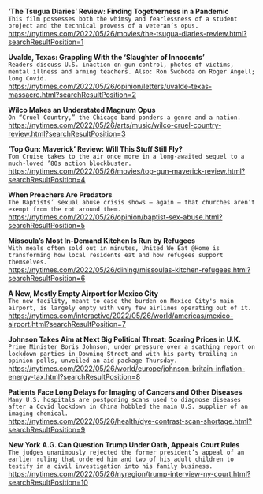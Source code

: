 **‘The Tsugua Diaries’ Review: Finding Togetherness in a Pandemic**\
`This film possesses both the whimsy and fearlessness of a student project and the technical prowess of a veteran’s opus.`\
https://nytimes.com/2022/05/26/movies/the-tsugua-diaries-review.html?searchResultPosition=1

**Uvalde, Texas: Grappling With the ‘Slaughter of Innocents’**\
`Readers discuss U.S. inaction on gun control, photos of victims, mental illness and arming teachers. Also: Ron Swoboda on Roger Angell; long Covid.`\
https://nytimes.com/2022/05/26/opinion/letters/uvalde-texas-massacre.html?searchResultPosition=2

**Wilco Makes an Understated Magnum Opus**\
`On “Cruel Country,” the Chicago band ponders a genre and a nation.`\
https://nytimes.com/2022/05/26/arts/music/wilco-cruel-country-review.html?searchResultPosition=3

**‘Top Gun: Maverick’ Review: Will This Stuff Still Fly?**\
`Tom Cruise takes to the air once more in a long-awaited sequel to a much-loved ’80s action blockbuster.`\
https://nytimes.com/2022/05/26/movies/top-gun-maverick-review.html?searchResultPosition=4

**When Preachers Are Predators**\
`The Baptists’ sexual abuse crisis shows — again — that churches aren’t exempt from the rot around them.`\
https://nytimes.com/2022/05/26/opinion/baptist-sex-abuse.html?searchResultPosition=5

**Missoula’s Most In-Demand Kitchen Is Run by Refugees**\
`With meals often sold out in minutes, United We Eat @Home is transforming how local residents eat and how refugees support themselves.`\
https://nytimes.com/2022/05/26/dining/missoulas-kitchen-refugees.html?searchResultPosition=6

**A New, Mostly Empty Airport for Mexico City**\
`The new facility, meant to ease the burden on Mexico City's main airport, is largely empty with very few airlines operating out of it.`\
https://nytimes.com/interactive/2022/05/26/world/americas/mexico-airport.html?searchResultPosition=7

**Johnson Takes Aim at Next Big Political Threat: Soaring Prices in U.K.**\
`Prime Minister Boris Johnson, under pressure over a scathing report on lockdown parties in Downing Street and with his party trailing in opinion polls, unveiled an aid package Thursday.`\
https://nytimes.com/2022/05/26/world/europe/johnson-britain-inflation-energy-tax.html?searchResultPosition=8

**Patients Face Long Delays for Imaging of Cancers and Other Diseases**\
`Many U.S. hospitals are postponing scans used to diagnose diseases after a Covid lockdown in China hobbled the main U.S. supplier of an imaging chemical.`\
https://nytimes.com/2022/05/26/health/dye-contrast-scan-shortage.html?searchResultPosition=9

**New York A.G. Can Question Trump Under Oath, Appeals Court Rules**\
`The judges unanimously rejected the former president’s appeal of an earlier ruling that ordered him and two of his adult children to testify in a civil investigation into his family business.`\
https://nytimes.com/2022/05/26/nyregion/trump-interview-ny-court.html?searchResultPosition=10

